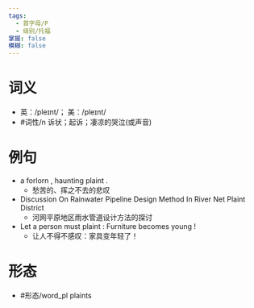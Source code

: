 ```yaml
---
tags:
  - 首字母/P
  - 级别/托福
掌握: false
模糊: false
---
```

# 词义
- 英：/pleɪnt/； 美：/pleɪnt/
- #词性/n  诉状；起诉；凄凉的哭泣(或声音)
# 例句
- a forlorn , haunting plaint .
	- 愁苦的、挥之不去的悲叹
- Discussion On Rainwater Pipeline Design Method In River Net Plaint District
	- 河网平原地区雨水管道设计方法的探讨
- Let a person must plaint : Furniture becomes young !
	- 让人不得不感叹：家具变年轻了！
# 形态
- #形态/word_pl plaints

